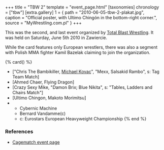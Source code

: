 +++
title = "TBW 2"
template = "event_page.html"
[taxonomies]
chronology = ["tbw"]
[extra.gallery]
1 = { path = "2010-06-05-tbw-2-plakat.jpg", caption = "Official poster, with Ultimo Chingón in the bottom-right corner.", source = "MyWrestling.com.pl" }
+++

This was the second, and last event organized by [Total Blast Wrestling](@/o/tbw.md). It was held on Saturday, June 5th 2010 in Zawiercie.

While the card features only European wrestlers, there was also a segment with Polish MMA fighter Kamil Bazelak claiming to join the organization.

{% card() %}
- ["Chris The Bambikiller, [Michael Kovac](@/w/michael-kovac.md)", "Mexx, Salsakid Rambo", s: Tag Team Match]
- [Ahmed Chaer, Flying Dragon]
- [Crazy Sexy Mike, "Damon Brix; Blue Nikita", s: "Tables, Ladders and Chairs Match"]
- [Ultimo Chingon, Makoto Morimitsu]
- - Cybernic Machine
  - Bernard Vandamme(c)
  - c: Eurostars European Heavyweight Championship
{% end %}

### References

* [Cagematch event page](https://www.cagematch.net/?id=1&nr=52330)
